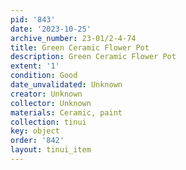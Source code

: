 ```yaml
---
pid: '843'
date: '2023-10-25'
archive_number: 23-01/2-4-74
title: Green Ceramic Flower Pot
description: Green Ceramic Flower Pot
extent: '1'
condition: Good
date_unvalidated: Unknown
creator: Unknown
collector: Unknown
materials: Ceramic, paint
collection: tinui
key: object
order: '842'
layout: tinui_item
---
```

